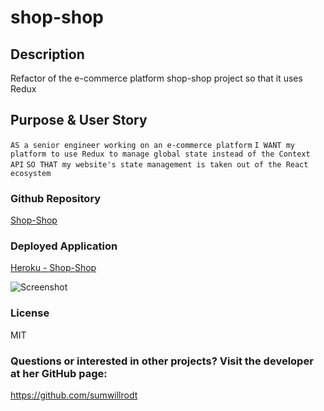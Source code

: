 # shop-shop

## Description
Refactor of the e-commerce platform shop-shop project so that it uses Redux

## Purpose & User Story
`AS a senior engineer working on an e-commerce platform`
`I WANT my platform to use Redux to manage global state instead of the Context API`
`SO THAT my website's state management is taken out of the React ecosystem`

### Github Repository
[Shop-Shop]()

### Deployed Application
[Heroku - Shop-Shop]()

![Screenshot]()
 
### License
MIT

### Questions or interested in other projects? Visit the developer at her GitHub page:
https://github.com/sumwillrodt
